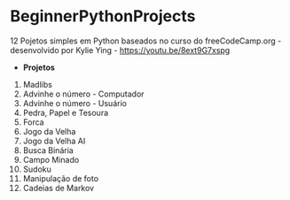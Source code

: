 # BeginnerPythonProjects
12 Pojetos simples em Python baseados no curso do freeCodeCamp.org - desenvolvido por Kylie Ying - https://youtu.be/8ext9G7xspg

* **Projetos**

1.  Madlibs
2.  Advinhe o número - Computador
3.  Advinhe o número - Usuário
4.  Pedra, Papel e Tesoura
5.  Forca
6.  Jogo da Velha
7.  Jogo da Velha AI
8.  Busca Binária
9.  Campo Minado
10. Sudoku
11. Manipulação de foto
12. Cadeias de Markov
